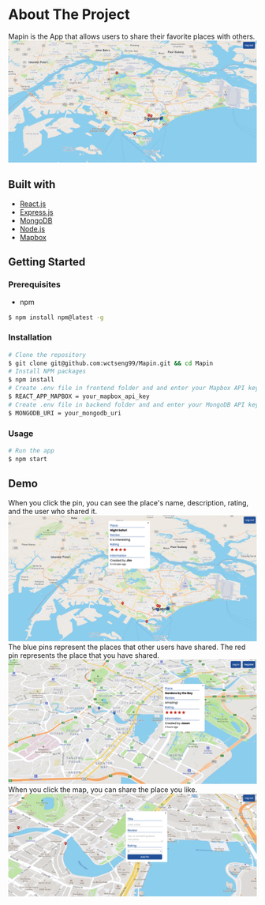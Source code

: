 # About The Project
Mapin is the App that allows users to share their favorite places with others.
![Mapin App](cover.png)
## Built with
- [React.js](https://reactjs.org/)
- [Express.js](https://expressjs.com/)
- [MongoDB](https://www.mongodb.com/)
- [Node.js](https://nodejs.org/en/)
- [Mapbox](https://www.mapbox.com/)


## Getting Started

### Prerequisites
- npm
```bash
$ npm install npm@latest -g
```

### Installation

```bash
# Clone the repository
$ git clone git@github.com:wctseng99/Mapin.git && cd Mapin
# Install NPM packages
$ npm install
# Create .env file in frontend folder and and enter your Mapbox API key.
$ REACT_APP_MAPBOX = your_mapbox_api_key
# Create .env file in backend folder and and enter your MongoDB API key.
$ MONGODB_URI = your_mongodb_uri
```

### Usage
```bash
# Run the app
$ npm start
```

## Demo
When you click the pin, you can see the place's name, description, rating, and the user who shared it.
![Alt text](comment.png)
The blue pins represent the places that other users have shared. The red pin represents the place that you have shared.
![Alt text](pin.png)
When you click the map, you can share the place you like.
![Alt text](share.png)